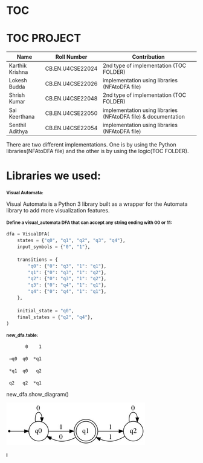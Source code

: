 # TOC
#                                         TOC PROJECT

|      Name          | Roll Number       |   Contribution                                                   |
|--------------------|-------------------|------------------------------------------------------------------|
| Karthik Krishna    | CB.EN.U4CSE22024  |  2nd type of implementation (TOC FOLDER)                         |
| Lokesh Budda       | CB.EN.U4CSE22026  |  implementation using libraries (NFAtoDFA file)                  |
| Shrish Kumar       | CB.EN.U4CSE22048  |  2nd type of implementation (TOC FOLDER)                         |
| Sai Keerthana      | CB.EN.U4CSE22050  |  implementation using libraries (NFAtoDFA file) & documentation  |
| Senthil Adithya    | CB.EN.U4CSE22054  |  implementation using libraries (NFAtoDFA file)                  |


There are two different implementations.
One is by using the Python libraries(NFAtoDFA file) and the other is by using the logic(TOC FOLDER).

# Libraries we used:

<small><strong>Visual Automata:</strong></small>

Visual Automata is a Python 3 library built as a wrapper for the Automata library to add more visualization features.

<small><strong>Define a visual_automata DFA that can accept any string ending with 00 or 11:</strong></small>

```python
dfa = VisualDFA(
    states = {"q0", "q1", "q2", "q3", "q4"},
    input_symbols = {"0", "1"},

    transitions = {
        "q0": {"0": "q3", "1": "q1"},
        "q1": {"0": "q3", "1": "q2"},
        "q2": {"0": "q3", "1": "q2"},
        "q3": {"0": "q4", "1": "q1"},
        "q4": {"0": "q4", "1": "q1"},
    },

    initial_state = "q0",
    final_states = {"q2", "q4"},
)
```


<small><strong>new_dfa.table:</strong></small>
```
       0    1

 →q0  q0  *q1

 *q1  q0   q2

 q2   q2  *q1
 ```
new_dfa.show_diagram()

![](https://github.com/LokeshBUD/TOC/blob/main/state.jpeg)

<small><strong>l</strong></small>


